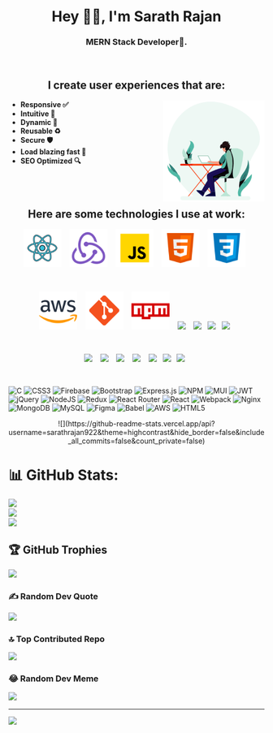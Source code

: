
<h1 align="center"> Hey 👋🏽, I'm Sarath Rajan </h1>

<h3 align="center">
    MERN Stack Developer🚀.  
</h3>
<br/>
<h2 align="center">
    I create user experiences that are:
</h2>

<img align="right" alt="Person coding gif" src="https://github.com/chandan-reddy-k/chandan-reddy-k/blob/master/assets/coding.gif" width="200" />

- **Responsive ✅**
- **Intuitive 🤩**
- **Dynamic 🧬**
- **Reusable ♻️**
- **Secure 🛡️**
- **Load blazing fast 🚀**
- **SEO Optimized 🔍**



<br/>
<br/>

<h2 align="center">
  Here are some technologies I use at work:
</h2>

<p align="center">
<code><img height="75" src="https://github.com/chandan-reddy-k/chandan-reddy-k/blob/master/assets/react.png"></code> &nbsp;&nbsp;
<code><img height="75" src="https://github.com/chandan-reddy-k/chandan-reddy-k/blob/master/assets/redux.png"></code> &nbsp;&nbsp;
<code><img height="75" src="https://github.com/chandan-reddy-k/chandan-reddy-k/blob/master/assets/js.png"></code> &nbsp;&nbsp;
<code><img height="75" src="https://github.com/chandan-reddy-k/chandan-reddy-k/blob/master/assets/html.png"></code> &nbsp;&nbsp;
<code><img height="75" src="https://github.com/chandan-reddy-k/chandan-reddy-k/blob/master/assets/css.png"></code>&nbsp;&nbsp;
</p>

<br/>

<p align="center">
<code><img height="75" src="https://github.com/chandan-reddy-k/chandan-reddy-k/blob/master/assets/aws.png"></code> &nbsp;&nbsp;
<code><img height="75" src="https://github.com/chandan-reddy-k/chandan-reddy-k/blob/master/assets/git.png"></code> &nbsp;&nbsp;
<code><img height="75" src="https://github.com/chandan-reddy-k/chandan-reddy-k/blob/master/assets/npm.png"></code> &nbsp;&nbsp;
<code><img height="75" src="https://res.cloudinary.com/dk4darniv/image/upload/v1694332635/tech%20stack%20logos/node-js-javascript-web-server-scalable-vector-graphics-chrome-v8-vue-js-5b619bdaf2840e99d57f52cd30a7970b_v6sb5f.png"></code> &nbsp;&nbsp;
    <code><img height="70" src="https://cdn.icon-icons.com/icons2/2148/PNG/512/typescript_alt_icon_131915.png"></code>&nbsp;&nbsp;
<code><img height="80" src="https://res.cloudinary.com/dk4darniv/image/upload/v1694332634/tech%20stack%20logos/bootstrap-responsive-web-design-web-development-logo-django-others-d7ec880588af75918aa8bc2ad69bd1a4_iicqdr.png"></code>&nbsp;&nbsp;
<code><img height="65" src="https://res.cloudinary.com/dk4darniv/image/upload/v1694332635/tech%20stack%20logos/mean-solution-stack-express-js-node-js-javascript-github-acfc77777dd3c5165cd1ac3f95631063_tnw94d.png"></code>&nbsp;&nbsp;
</p>

<br/>

<p align="center">
<code><img height="75" src="https://res.cloudinary.com/dk4darniv/image/upload/v1694332634/tech%20stack%20logos/5bb91849c5acf-eac57903ed7aa3ad7867866475facf7c_kj2qft.png"></code> &nbsp;&nbsp;
<code><img height="75" src="https://res.cloudinary.com/dk4darniv/image/upload/v1694332635/tech%20stack%20logos/java-platform-enterprise-edition-java-platform-standard-edition-javaserver-pages-java-development-kit-others-82f3102642ddd063adca1c88786e7494_zriicz.png"></code> &nbsp;&nbsp;
<code><img height="75" src="https://res.cloudinary.com/dk4darniv/image/upload/v1694332635/tech%20stack%20logos/mongodb-logo-database-nosql-sql-logo-a9212af03e30e3a90d55b270db441373_vkriov.png"></code> &nbsp;&nbsp;
<code><img height="75" src="https://res.cloudinary.com/dk4darniv/image/upload/v1694332636/tech%20stack%20logos/webpack-babel-source-to-source-compiler-javascript-npm-js-eb409b614b00eefa305d81ce7e08dff7_nbzn75.png"></code> &nbsp;&nbsp;
    <code><img height="70" src="https://res.cloudinary.com/dk4darniv/image/upload/v1694332635/tech%20stack%20logos/visual-studio-code-microsoft-visual-studio-source-code-editor-c-4d7583d9e6de05ca2d58df35c986a05b_g3ndcx.png"></code>&nbsp;&nbsp;
<code><img height="80" src="https://res.cloudinary.com/dk4darniv/image/upload/v1694332636/tech%20stack%20logos/mysql-database-web-development-computer-software-dolphin-3f2ef1a6723e0e7faa8ac845294f02a3_qol01v.png"></code>&nbsp;&nbsp;
<code><img height="75" src="https://res.cloudinary.com/dk4darniv/image/upload/v1694332635/tech%20stack%20logos/webpack-gulp-js-npm-grunt-github-github-62d7bbe0bd88b35c0573b5298e8cd081_fpmjjh.png"></code>&nbsp;&nbsp;

</p>
<br/>


![C](https://img.shields.io/badge/c-%2300599C.svg?style=for-the-badge&logo=c&logoColor=white) ![CSS3](https://img.shields.io/badge/css3-%231572B6.svg?style=for-the-badge&logo=css3&logoColor=white) ![Firebase](https://img.shields.io/badge/firebase-%23039BE5.svg?style=for-the-badge&logo=firebase) ![Bootstrap](https://img.shields.io/badge/bootstrap-%23563D7C.svg?style=for-the-badge&logo=bootstrap&logoColor=white) ![Express.js](https://img.shields.io/badge/express.js-%23404d59.svg?style=for-the-badge&logo=express&logoColor=%2361DAFB) ![NPM](https://img.shields.io/badge/NPM-%23000000.svg?style=for-the-badge&logo=npm&logoColor=white) ![MUI](https://img.shields.io/badge/MUI-%230081CB.svg?style=for-the-badge&logo=material-ui&logoColor=white) ![JWT](https://img.shields.io/badge/JWT-black?style=for-the-badge&logo=JSON%20web%20tokens) ![jQuery](https://img.shields.io/badge/jquery-%230769AD.svg?style=for-the-badge&logo=jquery&logoColor=white) ![NodeJS](https://img.shields.io/badge/node.js-6DA55F?style=for-the-badge&logo=node.js&logoColor=white) ![Redux](https://img.shields.io/badge/redux-%23593d88.svg?style=for-the-badge&logo=redux&logoColor=white) ![React Router](https://img.shields.io/badge/React_Router-CA4245?style=for-the-badge&logo=react-router&logoColor=white) ![React](https://img.shields.io/badge/react-%2320232a.svg?style=for-the-badge&logo=react&logoColor=%2361DAFB) ![Webpack](https://img.shields.io/badge/webpack-%238DD6F9.svg?style=for-the-badge&logo=webpack&logoColor=black) ![Nginx](https://img.shields.io/badge/nginx-%23009639.svg?style=for-the-badge&logo=nginx&logoColor=white) ![MongoDB](https://img.shields.io/badge/MongoDB-%234ea94b.svg?style=for-the-badge&logo=mongodb&logoColor=white) ![MySQL](https://img.shields.io/badge/mysql-%2300f.svg?style=for-the-badge&logo=mysql&logoColor=white) 	![Figma](https://img.shields.io/badge/figma-%23F24E1E.svg?style=for-the-badge&logo=figma&logoColor=white) ![Babel](https://img.shields.io/badge/Babel-F9DC3e?style=for-the-badge&logo=babel&logoColor=black) ![AWS](https://img.shields.io/badge/AWS-%23FF9900.svg?style=for-the-badge&logo=amazon-aws&logoColor=white) ![HTML5](https://img.shields.io/badge/html5-%23E34F26.svg?style=for-the-badge&logo=html5&logoColor=white)


<p align="center">
![](https://github-readme-stats.vercel.app/api?username=sarathrajan922&theme=highcontrast&hide_border=false&include_all_commits=false&count_private=false)<br/>
</p>  

# 📊 GitHub Stats:
![](https://github-readme-stats.vercel.app/api?username=sarathrajan922&theme=highcontrast&hide_border=false&include_all_commits=false&count_private=false)<br/>
![](https://github-readme-streak-stats.herokuapp.com/?user=sarathrajan922&theme=highcontrast&hide_border=false)<br/>
![](https://github-readme-stats.vercel.app/api/top-langs/?username=sarathrajan922&theme=highcontrast&hide_border=false&include_all_commits=false&count_private=false&layout=compact)

## 🏆 GitHub Trophies
![](https://github-profile-trophy.vercel.app/?username=sarathrajan922&theme=darkhub&no-frame=false&no-bg=true&margin-w=4)

### ✍️ Random Dev Quote
![](https://quotes-github-readme.vercel.app/api?type=horizontal&theme=radical)

### 🔝 Top Contributed Repo
![](https://github-contributor-stats.vercel.app/api?username=sarathrajan922&limit=5&theme=dark&combine_all_yearly_contributions=true)

### 😂 Random Dev Meme
<img src="https://rm.up.railway.app/" width="512px"/>

---
[![](https://visitcount.itsvg.in/api?id=sarathrajan922&icon=8&color=0)](https://visitcount.itsvg.in)

<!-- Proudly created with GPRM ( https://gprm.itsvg.in ) -->
